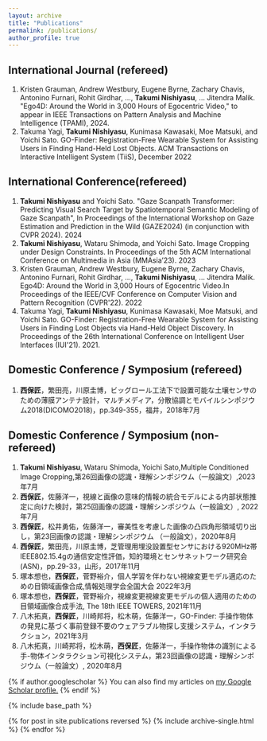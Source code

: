 ```yaml
---
layout: archive
title: "Publications"
permalink: /publications/
author_profile: true
---
```


## International Journal (refereed)

1. Kristen Grauman, Andrew Westbury, Eugene Byrne, Zachary Chavis, Antonino Furnari, Rohit Girdhar, ..., **Takumi Nishiyasu**, ... Jitendra Malik. "Ego4D: Around the World in 3,000 Hours of Egocentric Video," to appear in IEEE Transactions on Pattern Analysis and Machine Intelligence (TPAMI), 2024.
2. Takuma Yagi, **Takumi Nishiyasu**, Kunimasa Kawasaki, Moe Matsuki, and Yoichi Sato.  GO-Finder: Registration-Free Wearable System for Assisting Users in Finding Hand-Held Lost Objects. ACM Transactions on Interactive Intelligent System (TiiS), December 2022
  
## International Conference(refereed)
1. **Takumi Nishiyasu** and Yoichi Sato. "Gaze Scanpath Transformer: Predicting Visual Search Target by Spatiotemporal Semantic Modeling of Gaze Scanpath", In Proceedings of the International Workshop on Gaze Estimation and Prediction in the Wild (GAZE2024) (in conjunction with CVPR 2024). 2024
2. **Takumi Nishiyasu**, Wataru Shimoda, and Yoichi Sato. Image Cropping under Design Constraints. In Proceedings of the 5th ACM International Conference on Multimedia in Asia (MMAsia’23). 2023
3. Kristen Grauman, Andrew Westbury, Eugene Byrne, Zachary Chavis, Antonino Furnari, Rohit Girdhar, ..., **Takumi Nishiyasu**, ... Jitendra Malik. Ego4D: Around the World in 3,000 Hours of Egocentric Video.In Proceedings of the IEEE/CVF Conference on Computer Vision and Pattern Recognition (CVPR'22). 2022
4. Takuma Yagi, **Takumi Nishiyasu**, Kunimasa Kawasaki, Moe Matsuki, and Yoichi Sato. GO-Finder: Registration-Free Wearable System for Assisting Users in Finding Lost Objects via Hand-Held Object Discovery. In Proceedings of the 26th International Conference on Intelligent User Interfaces (IUI'21). 2021.

## Domestic Conference / Symposium (refereed)

1. **西保匠**，繁田亮，川原圭博，ビッグロール工法下で設置可能な土壌センサのための薄膜アンテナ設計，マルチメディア，分散協調とモバイルシンポジウム2018(DICOMO2018)，pp.349-355，福井，2018年7月
  
## Domestic Conference / Symposium (non-refereed)
    
1. **Takumi Nishiyasu**, Wataru Shimoda, Yoichi Sato,Multiple Conditioned Image Cropping,第26回画像の認識・理解シンポジウム（一般論文）,2023年7月
2. **西保匠**，佐藤洋一，視線と画像の意味的情報の統合モデルによる内部状態推定に向けた検討，第25回画像の認識・理解シンポジウム（一般論文）, 2022年7月
3. **西保匠**，松井勇佑，佐藤洋一，審美性を考慮した画像の凸四角形領域切り出し，第23回画像の認識・理解シンポジウム （一般論文），2020年8月
4. **西保匠**，繁田亮，川原圭博，芝管理用埋没設置型センサにおける920MHz帯IEEE802.15.4gの通信安定性評価，知的環境とセンサネットワーク研究会 (ASN)，pp.29-33，山形，2017年11月
5. 塚本想也，**西保匠**，菅野裕介，個人学習を伴わない視線変更モデル適応のための目領域画像合成,情報処理学会全国大会 2022年3月
6. 塚本想也，**西保匠**，菅野裕介，視線変更視線変更モデルの個人適用のための目領域画像合成手法, The 18th IEEE TOWERS, 2021年11月
7. 八木拓真，**西保匠**，川崎邦将，松木萌，佐藤洋一，GO-Finder: 手操作物体の発見に基づく事前登録不要のウェアラブル物探し支援システム，インタラクション，2021年3月
8. 八木拓真，川崎邦将，松木萌，**西保匠**，佐藤洋一，手操作物体の識別による手-物体インタラクション可視化システム，第23回画像の認識・理解シンポジウム（一般論文）, 2020年8月



{% if author.googlescholar %}
  You can also find my articles on <u><a href="{{author.googlescholar}}">my Google Scholar profile</a>.</u>
{% endif %}

{% include base_path %}

{% for post in site.publications reversed %}
  {% include archive-single.html %}
{% endfor %}
